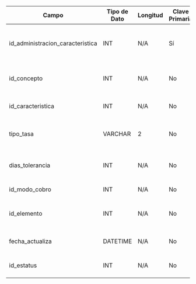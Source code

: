 | Campo | Tipo de Dato | Longitud | Clave Primaria | Obligatorio | Descripción |
| --- | --- | --- | --- | --- | --- |
| id_administracion_caracteristica | INT | N/A | Sí | Sí | Identificador único de la administración de características |
| id_concepto | INT | N/A | No | No | Identificador del concepto relacionado (FK) |
| id_caracteristica | INT | N/A | No | No | Identificador de la característica (FK) |
| tipo_tasa | VARCHAR | 2 | No | No | Tipo de tasa asociada (Ej: FI=Fija, VA=Variable) |
| dias_tolerancia | INT | N/A | No | No | Cantidad de días de tolerancia permitidos |
| id_modo_cobro | INT | N/A | No | No | Modo de cobro asociado (FK) |
| id_elemento | INT | N/A | No | No | Elemento de cobro o parámetro asociado (FK) |
| fecha_actualiza | DATETIME | N/A | No | No | Última fecha de modificación del registro |
| id_estatus | INT | N/A | No | No | Estatus del registro (activo/inactivo) |
